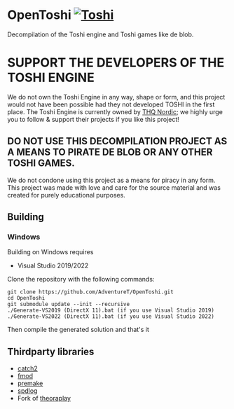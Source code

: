 # OpenToshi [![Toshi](https://github.com/AdventureT/OpenToshi/actions/workflows/ci.yaml/badge.svg)](https://github.com/AdventureT/OpenToshi/actions/workflows/ci.yaml)
Decompilation of the Toshi engine and Toshi games like de blob.

# **SUPPORT THE DEVELOPERS OF THE TOSHI ENGINE**
We do not own the Toshi Engine in any way, shape or form, and this project would not have been possible had they not developed TOSHI in the first place. The Toshi Engine is currently owned by [THQ Nordic](https://www.thqnordic.com); we highly urge you to follow & support their projects if you like this project!

## **DO NOT USE THIS DECOMPILATION PROJECT AS A MEANS TO PIRATE DE BLOB OR ANY OTHER TOSHI GAMES.**
We do not condone using this project as a means for piracy in any form. This project was made with love and care for the source material and was created for purely educational purposes.

## Building

### Windows

Building on Windows requires

- Visual Studio 2019/2022

Clone the repository with the following commands:

	git clone https://github.com/AdventureT/OpenToshi.git
	cd OpenToshi
	git submodule update --init --recursive
	./Generate-VS2019 (DirectX 11).bat (if you use Visual Studio 2019)
	./Generate-VS2022 (DirectX 11).bat (if you use Visual Studio 2022)

Then compile the generated solution and that's it

## Thirdparty libraries
- [catch2](https://github.com/catchorg/Catch2)
- [fmod](https://fmod.com/)
- [premake](https://github.com/premake/premake-core)
- [spdlog](https://github.com/gabime/spdlog)
- Fork of [theoraplay](https://github.com/InfiniteC0re/theoraplay)
